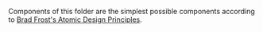 Components of this folder are the simplest possible components according to [Brad Frost's Atomic Design Principles](https://atomicdesign.bradfrost.com/chapter-2/#atoms). 
